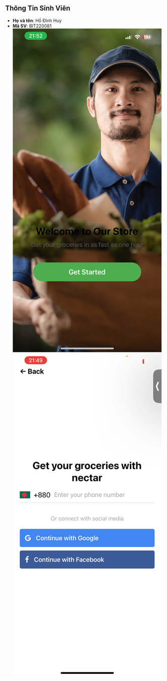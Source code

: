 ## Thông Tin Sinh Viên
- **Họ và tên**: Hồ Đình Huy
- **Mã SV**: BIT220081
![alt](Anh1.jpg)
![alt](Anh2.jpg)